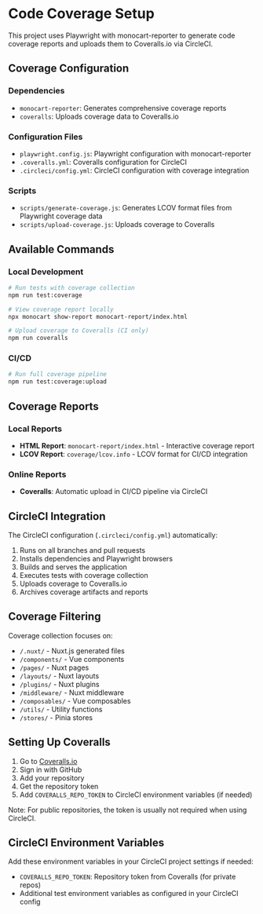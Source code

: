 # Code Coverage Setup

This project uses Playwright with monocart-reporter to generate code coverage reports and uploads them to Coveralls.io via CircleCI.

## Coverage Configuration

### Dependencies
- `monocart-reporter`: Generates comprehensive coverage reports
- `coveralls`: Uploads coverage data to Coveralls.io

### Configuration Files
- `playwright.config.js`: Playwright configuration with monocart-reporter
- `.coveralls.yml`: Coveralls configuration for CircleCI
- `.circleci/config.yml`: CircleCI configuration with coverage integration

### Scripts
- `scripts/generate-coverage.js`: Generates LCOV format files from Playwright coverage data
- `scripts/upload-coverage.js`: Uploads coverage to Coveralls

## Available Commands

### Local Development
```bash
# Run tests with coverage collection
npm run test:coverage

# View coverage report locally
npx monocart show-report monocart-report/index.html

# Upload coverage to Coveralls (CI only)
npm run coveralls
```

### CI/CD
```bash
# Run full coverage pipeline
npm run test:coverage:upload
```

## Coverage Reports

### Local Reports
- **HTML Report**: `monocart-report/index.html` - Interactive coverage report
- **LCOV Report**: `coverage/lcov.info` - LCOV format for CI/CD integration

### Online Reports
- **Coveralls**: Automatic upload in CI/CD pipeline via CircleCI

## CircleCI Integration

The CircleCI configuration (`.circleci/config.yml`) automatically:
1. Runs on all branches and pull requests
2. Installs dependencies and Playwright browsers
3. Builds and serves the application
4. Executes tests with coverage collection
5. Uploads coverage to Coveralls.io
6. Archives coverage artifacts and reports

## Coverage Filtering

Coverage collection focuses on:
- `/.nuxt/` - Nuxt.js generated files
- `/components/` - Vue components
- `/pages/` - Nuxt pages
- `/layouts/` - Nuxt layouts
- `/plugins/` - Nuxt plugins
- `/middleware/` - Nuxt middleware
- `/composables/` - Vue composables
- `/utils/` - Utility functions
- `/stores/` - Pinia stores

## Setting Up Coveralls

1. Go to [Coveralls.io](https://coveralls.io)
2. Sign in with GitHub
3. Add your repository
4. Get the repository token
5. Add `COVERALLS_REPO_TOKEN` to CircleCI environment variables (if needed)

Note: For public repositories, the token is usually not required when using CircleCI.

## CircleCI Environment Variables

Add these environment variables in your CircleCI project settings if needed:
- `COVERALLS_REPO_TOKEN`: Repository token from Coveralls (for private repos)
- Additional test environment variables as configured in your CircleCI config